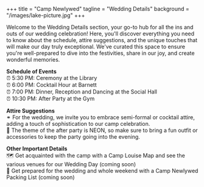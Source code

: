 +++
title = "Camp Newlywed"
tagline = "Wedding Details" 
background = "/images/lake-picture.jpg" 
+++

Welcome to the Wedding Details section, your go-to hub for all the ins and outs of our wedding celebration! Here, you'll discover everything you need to know about the schedule, attire suggestions, and the unique touches that will make our day truly exceptional. We've curated this space to ensure you're well-prepared to dive into the festivities, share in our joy, and create wonderful memories.  

**Schedule of Events**  
&#9200; 5:30 PM: Ceremony at the Library  
&#9200; 6:00 PM: Cocktail Hour at Barnett  
&#9200; 7:00 PM: Dinner, Reception and Dancing at the Social Hall  
&#9200; 10:30 PM: After Party at the Gym  

**Attire Suggestions**  
&#9901; For the wedding, we invite you to embrace semi-formal or cocktail attire, adding a touch of sophistication to our camp celebration.  
&#127881; The theme of the after party is NEON, so make sure to bring a fun outfit or accessories to keep the party going into the evening.

**Other Important Details**  
&#128506; Get acquainted with the camp with a Camp Louise Map and see the various venues for our Wedding Day (coming soon)  
&#128169; Get prepared for the wedding and whole weekend with a Camp Newlywed Packing List (coming soon)

